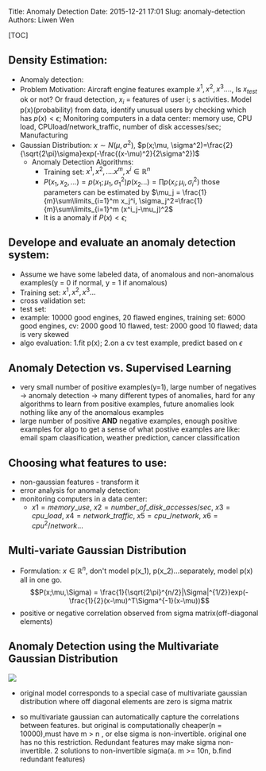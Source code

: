 Title: Anomaly Detection
Date: 2015-12-21 17:01
Slug: anomaly-detection
Authors: Liwen Wen

[TOC]

## Density Estimation:
  - Anomaly detection:
  - Problem Motivation: Aircraft engine features example ${x^1, x^2, x^3....}$, Is $x_{test}$ ok or not? Or fraud detection, $x_i$ = features of user i; s activities. Model p(x)(probability) from data, identify unusual users by checking which has $p(x) < \epsilon$; Monitoring computers in a data center: memory use, CPU load, CPUload/network_traffic, number of disk accesses/sec; Manufacturing
  - Gaussian Distribution: $x\sim N(\mu, \sigma^2)$, $p(x;\mu, \sigma^2)=\frac{2}{\sqrt{2\pi}\sigma}exp(-\frac{(x-\mu)^2}{2\sigma^2})$
    - Anomaly Detection Algorithms:
      - Training set: ${x^1, x^2,....x^m}, x^i\in\mathbb{R}^n$
      - $P(x_1, x_2, ...) = p(x_1; \mu_1, \sigma^2_1)p(x_2...)=\prod p(x_i;\mu_i,\sigma_i^2)$ those parameters can be estimated by $\mu_j = \frac{1}{m}\sum\limits_{i=1}^m x_j^i, \sigma_j^2=\frac{1}{m}\sum\limits_{i=1}^m (x^i_j-\mu_j)^2$
      - It is a anomaly if $P(x)<\epsilon$;
     
## Develope and evaluate an anomaly detection system:
  - Assume we have some labeled data, of anomalous and non-anomalous examples(y = 0 if normal, y = 1 if anomalous)
  - Training set: $x^1, x^2, x^3...$
  - cross validation set: 
  - test set:
  - example: 10000 good engines, 20 flawed engines, training set: 6000 good engines, cv: 2000 good 10 flawed, test: 2000 good 10 flawed; data is very skewed
  - algo evaluation: 1.fit p(x); 2.on a cv test example, predict based on $\epsilon$

## Anomaly Detection vs. Supervised Learning
  - very small number of positive examples(y=1), large number of negatives -> anomaly detection -> many different types of anomalies, hard  for any algorithms to learn from positive examples, future anomalies look nothing like any of the anomalous examples
  - large number of positive **AND** negative examples, enough positive examples for algo to get a sense of what postive examples are like: email spam claasification, weather prediction, cancer classification

## Choosing what features to use:
  - non-gaussian features - transform it
  - error analysis for anomaly detection:
  - monitoring computers in a data center:
    - $x1 = memory\_use$, $x2 = number\_of\_disk\_accesses/sec$, $x3 = cpu\_load$, $x4 = network\_traffic$, $x5 = cpu\_/network$, $x6 = cpu^2/network$...

## Multi-variate Gaussian Distribution
  - Formulation: $x\in\mathbb{R}^n$, don't model p(x_1), p(x_2)...separately,  model p(x) all in one go. $$P(x;\mu,\Sigma) = \frac{1}{\sqrt{2\pi}^{n/2}|\Sigma|^{1/2}}exp(-\frac{1}{2}(x-\mu)^T\Sigma^{-1}(x-\mu))$$
  - positive or negative correlation observed from sigma matrix(off-diagonal elements)

## Anomaly Detection using the Multivariate Gaussian Distribution

  ![](http://i.imgur.com/lR6fVUA.png)

  - original model corresponds to a special case of multivariate gaussian distribution where off diagonal elements are zero is sigma matrix

  - so multivariate gaussian can automatically capture the correlations between features. but original is computationally cheaper(n = 10000),must have m > n , or else sigma is non-invertible. original one has no this restriction. Redundant features may make sigma non-invertible. 2 solutions to non-invertible sigma(a. m >= 10n, b.find redundant features) 
  
       
